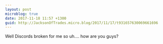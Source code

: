 ```yaml
---
layout: post
microblog: true
date: 2017-11-18 11:57 +1300
guid: http://JacksonOfTrades.micro.blog/2017/11/17/t931657630069661696.html
---
```

Well Discords broken for me so uh.... how are you guys?
